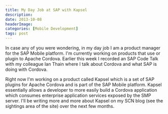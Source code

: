 ```yaml
---
title: My Day Job at SAP with Kapsel
description: 
date: 2013-10-08
headerImage: 
categories: [Mobile Development]
tags: post
---
```


In case any of you were wondering, in my day job I am a product manager for the SAP Mobile platform. I'm currently working on products that use or plugin to Apache Cordova. Earlier this week I recorded an SAP Code Talk with my colleague Ian Thain where I talk about Cordova and what SAP is doing with Cordova.

Right now I'm working on a product called Kapsel which is a set of SAP plugins for Apache Cordova and is part of the SAP Mobile platform. Kapsel essentially allows a developer to more easily build a Cordova application which consumes enterprise application services exposed by the SMP server. I'll be writing more and more about Kapsel on my SCN blog (see the sightings area of the site) over the next few months.
